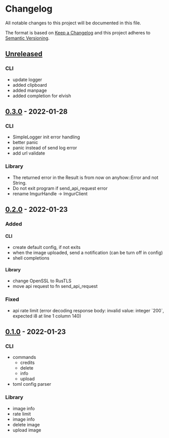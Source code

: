 # Changelog

All notable changes to this project will be documented in this file.

The format is based on [Keep a Changelog](http://keepachangelog.com/)
and this project adheres to [Semantic Versioning](http://semver.org/).

<!-- next-header -->

## [Unreleased]
### CLI
- update logger
- added clipboard
- added manpage
- added completion for elvish

## [0.3.0] - 2022-01-28
### CLI
- SimpleLogger init error handling
- better panic
- panic instead of send log error
- add url validate

### Library
- The returned error in the Result is from now on anyhow::Error and not String.
- Do not exit program if send_api_request error
- rename ImgurHandle -> ImgurClient

## [0.2.0] - 2022-01-23
### Added
#### CLI
- create default config, if not exits
- when the image uploaded, send a notification (can be turn off in config)
- shell completions

#### Library
- change OpenSSL to RusTLS
- move api request to fn send_api_request

### Fixed
- api rate limit (error decoding response body: invalid value: integer \`200\`, expected i8 at line 1 column 140)

## [0.1.0] - 2022-01-23
### CLI
- commands
    - credits
    - delete
    - info
    - upload
- toml config parser

### Library
- image info
- rate limit
- image info
- delete image
- upload image

<!-- next-url -->
[Unreleased]: https://github.com/MedzikUser/imgurs/compare/v0.3.0...HEAD
[0.3.0]: https://github.com/MedzikUser/imgurs/commits/v0.3.0
[0.2.0]: https://github.com/MedzikUser/imgurs/commits/v0.2.0
[0.1.0]: https://github.com/MedzikUser/imgurs/commits/v0.1.0
